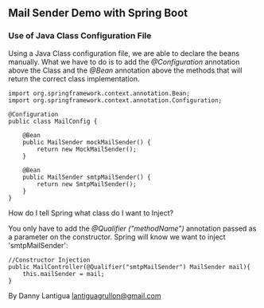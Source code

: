 ## Mail Sender Demo with Spring Boot

### Use of Java Class Configuration File

Using a Java Class configuration file, we are able to declare the beans manually. What we have to do is to add the *@Configuration* annotation above the Class and the *@Bean* annotation above the methods that will return the correct class implementation.

```
import org.springframework.context.annotation.Bean;
import org.springframework.context.annotation.Configuration;

@Configuration
public class MailConfig {

	@Bean
	public MailSender mockMailSender() {
		return new MockMailSender();
	}

	@Bean
	public MailSender smtpMailSender() {
		return new SmtpMailSender();
	}
}
```

How do I tell Spring what class do I want to Inject?

You only have to add the *@Qualifier ("methodName")* annotation passed as a parameter on the constructor. Spring will know we want to inject 'smtpMailSender':

```
//Constructor Injection
public MailController(@Qualifier("smtpMailSender") MailSender mail){
	this.mailSender = mail;
}
```

By Danny Lantigua
lantiguagrullon@gmail.com
